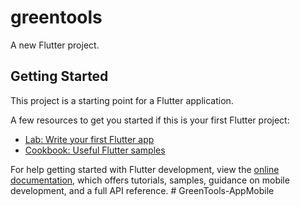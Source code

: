    # greentools

A new Flutter project.

   ## Getting   Started

This project is a starting point for a Flutter application.

A few resources to get you started if this is your first Flutter project:

- [Lab: Write your first Flutter app](https://docs.flutter.dev/get-started/codelab)
- [Cookbook: Useful Flutter samples](https://docs.flutter.dev/cookbook) 

For help getting started with Flutter development, view the
[online documentation](https://docs.flutter.dev/),   which offers tutorials,
samples, guidance on mobile development, and a full API reference.
#   G r e e n T o o l s - A p p M o b i l e 
 
 
